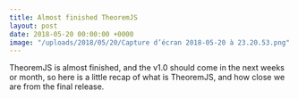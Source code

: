 ```yaml
---
title: Almost finished TheoremJS
layout: post
date: 2018-05-20 00:00:00 +0000
image: "/uploads/2018/05/20/Capture d’écran 2018-05-20 à 23.20.53.png"
---
```

TheoremJS is almost finished, and the v1.0 should come in the next weeks or month, so here is a little recap of what is TheoremJS, and how close we are from the final release.